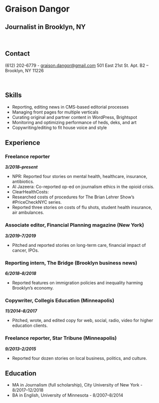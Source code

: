 # Graison Dangor

## Journalist in Brooklyn, NY

&nbsp;

## Contact 

(612) 202-6779 - graison.dangor@gmail.com 
501 East 21st St. Apt. B2 – Brooklyn, NY 11226

&nbsp;

## Skills

- Reporting, editing news in CMS-based editorial processes
- Managing front pages for multiple verticals
- Curating original and partner content in WordPress, Brightspot
- Monitoring and optimizing performance of heds, deks, and art
- Copywriting/editing to fit house voice and style
  &nbsp;

## Experience

### Freelance reporter

**_3/2018–present_**

- NPR: Reported four stories on mental health, healthcare, insurance, antibiotics.
- Al Jazeera: Co-reported op-ed on journalism ethics in the opioid crisis.
- ClearHealthCosts:
- Researched costs of procedures for The Brian Lehrer Show’s #PriceCheckNYC series.
- Reported three stories on costs of flu shots, student health insurance, air ambulances.

### Associate editor, Financial Planning magazine (New York)

**_3/2019–7/2019_**

- Pitched and reported stories on long-term care, financial impact of cancer, IPOs.

### Reporting intern, The Bridge (Brooklyn business news)

**_6/2018–8/2018_**

- Reported features on immigration policies and inequality harming Brooklyn’s economy.

### Copywriter, Collegis Education (Minneapolis)

**_11/2014–8/2017_**

- Pitched, wrote, and edited  copy for web, social, radio, video for higher education clients.

### Freelance reporter, Star Tribune (Minneapolis)

**_9/2013–2/2015_**

- Reported four dozen stories on local business, politics, and culture.

## Education

- MA in Journalism (full scholarship), City University of New York - 8/2017–12/2018
- BA in English, University of Minnesota - 8/2007–8/2014

